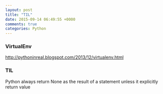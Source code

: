 ```yaml
---
layout: post
title: "TIL"
date: 2015-09-14 06:49:55 +0000
comments: true
categories: Python
---
```


### VirtualEnv
http://pythoninreal.blogspot.com/2013/12/virtualenv.html

### TIL
Python always return None as the result of a statement unless it explicitly return value
